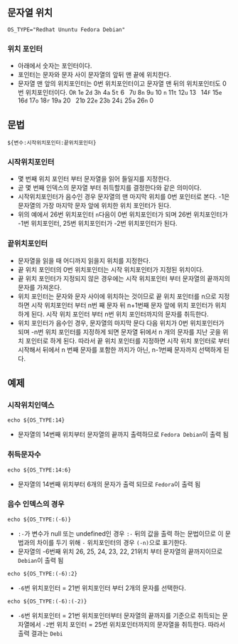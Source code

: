 ## 문자열 위치
```
OS_TYPE="Redhat Ununtu Fedora Debian"
```
### 위치 포인터
- 아래에서 숫자는 포인터이다.
- 포인터는 문자와 문자 사이 문자열의 앞뒤 맨 끝에 위치한다.
- 문자열 맨 앞의 위치포인터는 0번 위치포인터이고 문자열 맨 뒤의 위치포인터도 0번 위치포인터이다.
0`R` 1`e` 2`d` 3`h` 4`a` 5`t` 6` ` 7`U` 8`n` 9`u` 10 `n` 11`t` 12`u` 13` ` 14`F` 15`e` 16`d` 17`o` 18`r` 19`a` 20` ` 21`D` 22`e` 23`b` 24`i` 25`a` 26`n` 0


## 문법
```
${변수:시작위치포인터:끝위치포인터}
```
### 시작위치포인터
- 몇 번째 위치 포인터 부터 문자열을 읽어 들일지를 지정한다.
- 곧 몇 번째 인덱스의 문자열 부터 취득할지를 결정한다와 같은 의미이다.
- 시작위치포인터가 음수인 경우 문자열의 맨 마지막 위치를 0번 포인터로 본다. -1은 문자열의 가장 마지막 문자 앞에 위치한 위치 포인터가 된다.
- 위의 예에서 26번 위치포인터 `n`다음이 0번 위치포인터가 되며 26번 위치포인터가 -1번 위치포인터, 25번 위치포인터가 -2번 위치포인터가 된다.

### 끝위치포인터
- 문자열을 읽을 때 어디까지 읽을지 위치를 지정한다.
- 끝 위치 포인터의 0번 위치포인터는 시작 위치포인터가 지정된 위치이다.
- 끝 위치 포인터가 지정되지 않은 경우에는 시작 위치포인터 부터 문자열의 끝까지의 문자를 가져온다.
- 위치 포인터는 문자와 문자 사이에 위치하는 것이므로 끝 위치 포인터를 n으로 지정하면 시작 위치포인터 부터 n번 째 문자 뒤 n+1번째 문자 앞에 위치 포인터가 위치하게 된다. 시작 위치 포인터 부터 n번 위치 포인터까지의 문자를 취득한다.
- 위치 포인터가 음수인 경우, 문자열의 마지막 문다 다음 위치가 0번 위치포인터가 되며 -n번 위치 포인터를 지정하게 되면 문자열 뒤에서 n 개의 문자를 지난 곳을 위치 포인터로 하게 된다. 따라서 끝 위치 포인터를 지정하면 시작 위치 포인터로 부터 시작해서 뒤에서 n 번째 문자를 포함한 까지가 아닌, n-1번째 문자까지 선택하게 된다.

## 예제
### 시작위치인덱스
```
echo ${OS_TYPE:14}
```
- 문자열의 14번째 위치부터 문자열의 끝까지 출력하므로 `Fedora Debian`이 출력 됨

### 취득문자수
```
echo ${OS_TYPE:14:6}
```
- 문자열의 14번째 위치부터 6개의 문자가 출력 되므로 `Fedora`이 출력 됨


### 음수 인덱스의 경우
```
echo ${OS_TYPE:(-6)}
```
- `:-`가 변수가 null 또는 undefined인 경우 `:-` 뒤의 값을 출력 하는 문법이므로 이 문법과의 차이를 두기 위해 `-` 위치포인터의 경우 `(-n)`으로 표기한다.
- 문자열의 -6번째 위치 26, 25, 24, 23, 22, 21위치 부터 문자열의 끝까지이므로 `Debian`이 출력 됨

```
echo ${OS_TYPE:(-6):2}
```
- `-6`번 위치포인터 = 21번 위치포인터 부터 2개의 문자를 선택한다.

```
echo ${OS_TYPE:(-6):(-2)}
```
- `-6`번 위치포인터 = 21번 위치포인터부터 문자열의 끝까지를 기준으로 취득되는 문자열에서 `-2`번 위치 포인터 = 25번 위치포인터까지의 문자열을 취득한다. 따라서 출력 결과는 `Debi`